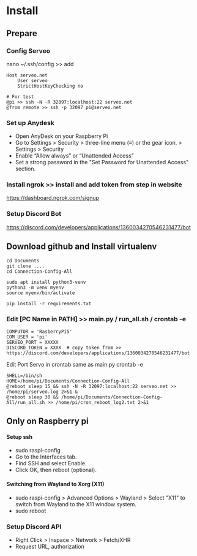 # Install
## Prepare
### Config Serveo
nano ~/.ssh/config >> add
```
Host serveo.net
    User serveo
    StrictHostKeyChecking no
```
```
# For test
@pi >> ssh -N -R 32097:localhost:22 serveo.net
@from remote >> ssh -p 32097 pi@serveo.net
```
### Set up Anydesk
- Open AnyDesk on your Raspberry Pi
- Go to Settings > Security > three-line menu (≡) or the gear icon. > Settings > Security
- Enable “Allow always” or “Unattended Access”
- Set a strong password in the "Set Password for Unattended Access" section.

### Install ngrok >> install and add token from step in website 
https://dashboard.ngrok.com/signup

### Setup Discord Bot
https://discord.com/developers/applications/1360034270546231477/bot

## Download github and Install virtualenv
```
cd Documents 
git clone ....
cd Connection-Config-All

sudo apt install python3-venv
python3 -m venv myenv
source myenv/bin/activate

pip install -r requirements.txt
```

### Edit [PC Name in PATH] >> main.py / run_all.sh / crontab -e
```
COMPUTOR = 'RasberryPi5'
COM_USER = 'pi'
SERVEO_PORT = XXXXX
DISCORD_TOKEN = XXXX  # copy token from >> https://discord.com/developers/applications/1360034270546231477/bot
```
Edit Port Servo in crontab same as main.py
crontab -e
```
SHELL=/bin/sh
HOME=/home/pi/Documents/Connection-Config-All
@reboot sleep 15 && ssh -N -R 32097:localhost:22 serveo.net >> /home/pi/serveo.log 2>&1 &
@reboot sleep 30 && /home/pi/Documents/Connection-Config-All/run_all.sh >> /home/pi/cron_reboot_log2.txt 2>&1
```

## Only on Raspberry pi
#### Setup ssh
- sudo raspi-config
- Go to the Interfaces tab.
- Find SSH and select Enable.
- Click OK, then reboot (optional).

#### Switching from Wayland to Xorg (X11)
- sudo raspi-config > Advanced Options > Wayland > Select "X11" to switch from Wayland to the X11 window system.
- sudo reboot



### Setup Discord API
- Right Click > Inspace > Network > Fetch/XHR
- Request URL, authorization



